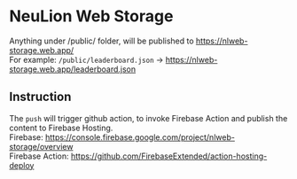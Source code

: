 # NeuLion Web Storage
Anything under /public/ folder, will be published to https://nlweb-storage.web.app/  
For example: `/public/leaderboard.json` -> https://nlweb-storage.web.app/leaderboard.json

## Instruction
The `push` will trigger github action, to invoke Firebase Action and publish the content to Firebase Hosting.  
Firebase: https://console.firebase.google.com/project/nlweb-storage/overview  
Firebase Action: https://github.com/FirebaseExtended/action-hosting-deploy  
